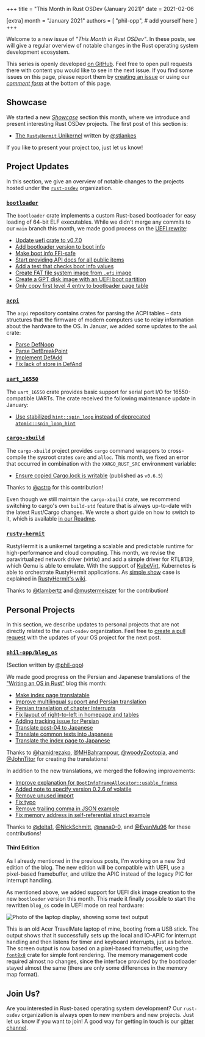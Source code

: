 +++
title = "This Month in Rust OSDev (January 2021)"
date = 2021-02-06

[extra]
month = "January 2021"
authors = [
    "phil-opp",
    # add yourself here
]
+++

Welcome to a new issue of _"This Month in Rust OSDev"_. In these posts, we will give a regular overview of notable changes in the Rust operating system development ecosystem.

<!-- more -->

This series is openly developed [on GitHub](https://github.com/rust-osdev/homepage/). Feel free to open pull requests there with content you would like to see in the next issue. If you find some issues on this page, please report them by [creating an issue](https://github.com/rust-osdev/homepage/issues/new) or using our <a href="#comment-form">_comment form_</a> at the bottom of this page.

<!--
    This is a draft for the upcoming "This Month in Rust OSDev (January 2021)" post.
    Feel free to create pull requests against the `next` branch to add your
    content here.
    Please take a look at the past posts on https://rust-osdev.com/ to see the
    general structure of these posts.
-->

## Showcase

We started a new [_Showcase_](https://rust-osdev.com/showcase/) section this month, where we introduce and present interesting Rust OSDev projects. The first post of this section is:

- [The `RustyHermit` Unikernel](https://rust-osdev.com/showcase/hermit/) written by [@stlankes](https://github.com/stlankes)

If you like to present your project too, just let us know!

## Project Updates

In this section, we give an overview of notable changes to the projects hosted under the [`rust-osdev`] organization.

[`rust-osdev`]: https://github.com/rust-osdev/about


### [`bootloader`](https://github.com/rust-osdev/bootloader)

The `bootloader` crate implements a custom Rust-based bootloader for easy loading of 64-bit ELF executables. While we didn't merge any commits to our `main` branch this month, we made good process on the [UEFI rewrite](https://github.com/rust-osdev/bootloader/pull/130):

- [Update uefi crate to v0.7.0](https://github.com/rust-osdev/bootloader/commit/06f41a28c3227ea28e3d99c12237461b92130d07)
- [Add bootloader version to boot info](https://github.com/rust-osdev/bootloader/commit/0c33cec02a897585bf21d21bac5e1e72854b0a18)
- [Make boot info FFI-safe](https://github.com/rust-osdev/bootloader/commit/86d1db72fd334e34dcfc17c78540b8365a974199)
- [Start providing API docs for all public items](https://github.com/rust-osdev/bootloader/commit/92b069a3414f423789e9921107120c7231608360)
- [Add a test that checks boot info values](https://github.com/rust-osdev/bootloader/commit/dc1267b73faeb40fd0ee33f03331f3439f545b34)
- [Create FAT file system image from `.efi` image](https://github.com/rust-osdev/bootloader/commit/2ac0c8260ca2838ec461ea3a390a383f3cc82958)
- [Create a GPT disk image with an UEFI boot partition](https://github.com/rust-osdev/bootloader/commit/c7828d311f25acc4b9929ce80aadbea197cf5dd0)
- [Only copy first level 4 entry to bootloader page table](https://github.com/rust-osdev/bootloader/commit/14c4e62adb6e05128755646d7fd5f6990a2385c9)


### [`acpi`](https://github.com/rust-osdev/acpi)

The `acpi` repository contains crates for parsing the ACPI tables – data structures that the firmware of modern
computers use to relay information about the hardware to the OS. In Januar, we added some updates to the `aml` crate:

- [Parse DefNoop](https://github.com/rust-osdev/acpi/commit/8b5b45795be895eab21a8c5b23978a0c4ce8f11f)
- [Parse DefBreakPoint](https://github.com/rust-osdev/acpi/commit/e4b49be7befca30dcc53b6b1a0c78793e928941a)
- [Implement DefAdd](https://github.com/rust-osdev/acpi/commit/2fec65aacf5ddc962c87274561f764beb4c69b33)
- [Fix lack of store in DefAnd](https://github.com/rust-osdev/acpi/commit/501b18023cc8c1f9ae0739ed5075df3ba9861b83)

### [`uart_16550`](https://github.com/rust-osdev/uart_16550)

The `uart_16550` crate provides basic support for serial port I/O for 16550-compatible UARTs. The crate received the following maintenance update in January:

- [Use stabilized `hint::spin_loop` instead of deprecated `atomic::spin_loop_hint`](https://github.com/rust-osdev/uart_16550/commit/cd497a98dabc66ba151218451d07f856950d443d)


### [`cargo-xbuild`](https://github.com/rust-osdev/cargo-xbuild)

The `cargo-xbuild` project provides `cargo` command wrappers to cross-compile the sysroot crates `core` and `alloc`. This month, we fixed an error that occurred in combination with the `XARGO_RUST_SRC` environment variable:

- [Ensure copied Cargo.lock is writable](https://github.com/rust-osdev/cargo-xbuild/pull/98) <span class="gray">(published as `v0.6.5`)</span>

Thanks to [@astro](https://github.com/astro) for this contribution!

Even though we still maintain the `cargo-xbuild` crate, we recommend switching to cargo's own `build-std` feature that is always up-to-date with the latest Rust/Cargo changes. We wrote a short guide on how to switch to it, which is available [in our Readme](https://github.com/rust-osdev/cargo-xbuild#alternative-the-build-std-feature-of-cargo).

### [`rusty-hermit`](https://crates.io/crates/rusty-hermit)

RustyHermit is a unikernel targeting a scalable and predictable runtime for high-performance and cloud computing.
This month, we revise the paravirtualized network driver (virtio) and add a simple driver for RTL8139, which Qemu is able to emulate.
With the support of [KubeVirt](https://kubevirt.io), Kubernetes is able to orchestrate RustyHermit applications.
As [simple show](https://rusty-hermit.k8s.eonerc.rwth-aachen.de/) case is explained in [RustyHermit's wiki](https://github.com/hermitcore/rusty-hermit/wiki/RustyHermit-on-K8S).

Thanks to [@tlambertz](https://github.com/tlambertz) and [@mustermeiszer](https://github.com/mustermeiszer) for the contribution!
## Personal Projects

In this section, we describe updates to personal projects that are not directly related to the `rust-osdev` organization. Feel free to [create a pull request](https://github.com/rust-osdev/homepage/pulls) with the updates of your OS project for the next post.

### [`phil-opp/blog_os`](https://github.com/phil-opp/blog_os)

<span class="gray">(Section written by [@phil-opp](https://github.com/phil-opp))</span>

We made good progress on the Persian and Japanese translations of the ["Writing an OS in Rust"](https://os.phil-opp.com/) blog this month:

- [Make index page translatable](https://github.com/phil-opp/blog_os/pull/899)
- [Improve multilingual support and Persian translation](https://github.com/phil-opp/blog_os/pull/901)
- [Persian translation of chapter Interrupts](https://github.com/phil-opp/blog_os/pull/904)
- [Fix layout of right-to-left in homepage and tables](https://github.com/phil-opp/blog_os/pull/896)
- [Adding tracking issue for Persian](https://github.com/phil-opp/blog_os/pull/909)
- [Translate post-04 to Japanese](https://github.com/phil-opp/blog_os/pull/903)
- [Translate common texts into Japanese](https://github.com/phil-opp/blog_os/pull/905)
- [Translate the index page to Japanese](https://github.com/phil-opp/blog_os/pull/907)

Thanks to [@hamidrezakp](https://github.com/hamidrezakp), [@MHBahrampour](https://github.com/MHBahrampour), [@woodyZootopia](https://github.com/woodyZootopia), and [@JohnTitor](https://github.com/JohnTitor) for creating the translations!

In addition to the new translations, we merged the following improvements:

- [Improve explanation for `BootInfoFrameAllocator::usable_frames`](https://github.com/phil-opp/blog_os/pull/897)
- [Added note to specify version 0.2.6 of volatile](https://github.com/phil-opp/blog_os/pull/910)
- [Remove unused import](https://github.com/phil-opp/blog_os/pull/898)
- [Fix typo](https://github.com/phil-opp/blog_os/pull/900)
- [Remove trailing comma in JSON example](https://github.com/phil-opp/blog_os/pull/912)
- [Fix memory address in self-referential struct example](https://github.com/phil-opp/blog_os/commit/cd8e139ab0e3c7cd47de1845c354fc7ddfad4887)

Thanks to [@delta1](https://github.com/delta1), [@NickSchmitt](https://github.com/NickSchmitt), [@nana0-0](https://github.com/nana0-0), and [@EvanMu96](https://github.com/EvanMu96) for these contributions!

#### Third Edition

As I already mentioned in the previous posts, I'm working on a new 3rd edition of the blog. The new edition will be compatible with UEFI, use a pixel-based framebuffer, and utilize the APIC instead of the legacy PIC for interrupt handling.

As mentioned above, we added support for UEFI disk image creation to the new `bootloader` version this month. This made it finally possible to start the rewritten `blog_os` code in UEFI mode on real hardware:

![Photo of the laptop display, showing some text output](blog-os-uefi.jpg)

This is an old Acer TravelMate laptop of mine, booting from a USB stick. The output shows that it successfully sets up the local and IO-APIC for interrupt handling and then listens for timer and keyboard interrupts, just as before. The screen output is now based on a pixel-based framebuffer, using the [`font8x8`](https://docs.rs/font8x8/0.2.7/font8x8/) crate for simple font rendering. The memory management code required almost no changes, since the interface provided by the bootloader stayed almost the same (there are only some differences in the memory map format).



## Join Us?

Are you interested in Rust-based operating system development? Our `rust-osdev` organization is always open to new members and new projects. Just let us know if you want to join! A good way for getting in touch is our [gitter channel](https://gitter.im/rust-osdev/Lobby).
